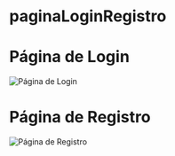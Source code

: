 # paginaLoginRegistro

<h1>Página de Login</h1>
<img src="https://i.postimg.cc/cL8xySHL/Login.png" alt="Página de Login">
<br>
<h1>Página de Registro</h1>
<img scr="https://i.postimg.cc/1zGyXrDx/Registro.png" alt="Página de Registro">
